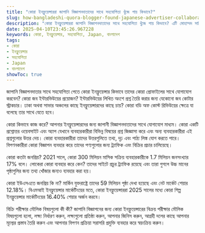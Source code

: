 ```yaml
---
title: "কোরা ইনফ্লুয়েন্সাররা জাপানি বিজ্ঞাপনদাতাদের সাথে সহযোগিতা খুঁজে পায় কিভাবে?"
slug: how-bangladeshi-quora-blogger-found-japanese-advertiser-collaboration-2025-04-10
description: "কোরা ইনফ্লুয়েন্সাররা জাপানি বিজ্ঞাপনদাতাদের সাথে সহযোগিতা খুঁজে পায় কিভাবে? এটি মোহাম্মদ সাকিবের প্রশ্ন।"
date: 2025-04-10T23:45:26.967228
keywords: কোরা, ইনফ্লুয়েন্সার, সহযোগিতা, Japan, বাংলাদেশ
tags:
- কোরা
- ইনফ্লুয়েন্সার
- সহযোগিতা
- Japan
- বাংলাদেশ
showToc: true
---
```


জাপানি বিজ্ঞাপনদাতার সাথে সহযোগিতা পেতে কোরা ইনফ্লুয়েন্সার কিভাবে তাদের কোরা প্রোফাইলের সাথে যোগাযোগ করবেন? কোরা জব ইন্টারভিউয়ের প্রয়োজন? ইন্টারভিউয়ের লিখিত অংশে প্রশ্ন তৈরি করার জন্য যেকোনো জব কোটার স্ট্রাকচার। ঢাকা অথবা সাভার অঞ্চলের কাছে ইনফ্লুয়েন্সারদের কাছে চায়? কোরা বডি অফ কোস্ট রিভিউয়ের ক্ষেত্রে যা বলেছে তার সাথে যেতে হবে।

কোরা কিভাবে কাজ করে? আপনার ইনফ্লুয়েন্সারদের জন্য জাপানী বিজ্ঞাপনদাতাদের সাথে যোগাযোগ মাধ্যম। কোরা একটি প্রশ্নোত্তর ওয়েবসাইট এবং অ্যাপ যেখানে ব্যবহারকারীরা বিভিন্ন বিষয়ের প্রশ্ন জিজ্ঞাসা করে এবং অন্য ব্যবহারকারীরা এই প্রশ্নগুলোর উত্তর দেয়। কোরা ব্যবহারকারীরা তাদের উত্তরগুলিতে তথ্য, দৃঢ় এবং পাঠ্য লিঙ্ক যোগ করতে পারে। বিপণনকারীরা কোরা বিজ্ঞাপন ব্যবহার করে তাদের পণ্যগুলোর জন্য ট্র্যাফিক এবং বিক্রির প্রচার চালিয়েছে।

কোরা কতটা জনপ্রিয়? 2021 সালে, কোরা 300 মিলিয়ন মাসিক সক্রিয় ব্যবহারকারীকে 1.7 মিলিয়ন জনসংখ্যার 17% বলে। লোকেরা কোরা ব্যবহার করে কেন? তাদের সাইটে প্রচুর ট্র্যাফিক রয়েছে এবং তারা গুগলে উচ্চ মানের পৃষ্ঠাগুলির জন্য তথ্য খোঁজার জন্যও ব্যবহার করা হয়।

কোরা ইউএসএতে জনপ্রিয় কি না? মার্কিন যুক্তরাষ্ট্রে তাদের 59 মিলিয়ন পৃষ্ঠা দেখা হয়েছে এবং নেট মার্কেট শেয়ার 12.18%। বিএমআই ইনফ্লুয়েন্সার মার্কেটিংয়ের মতে, কোরা ইনফ্লুয়েন্সাররা 2025 সালের মধ্যে কোরা শিল্প ইনফ্লুয়েন্সার মার্কেটিংয়ের 16.40% শেয়ার অর্জন করবে।

বিক্রি পরীক্ষার মৌলিক বিষয়গুলো কী কী? জাপানি বিজ্ঞাপনের জন্য কোরা ইনফ্লুয়েন্সারের বিক্রয় পরীক্ষার মৌলিক বিষয়গুলো হলো, লক্ষ্য নির্ধারণ করুন, লক্ষ্যগুলো প্রতিষ্ঠা করুন, আপনার জিনিস করুন, আগ্রহী দলের কাছে আপনার মূল্যের প্রস্তাব তৈরি করুন এবং আপনার বিপণন প্রক্রিয়া সরাসরি প্রযুক্তি ব্যবহার করে স্বয়ংক্রিয় করুন।